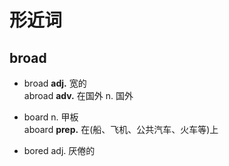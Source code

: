 # 形近词

## broad

- broad **adj.** 宽的  
    abroad **adv.** 在国外  n. 国外

- board n. 甲板  
    aboard **prep.** 在(船、飞机、公共汽车、火车等)上

- bored adj. 厌倦的